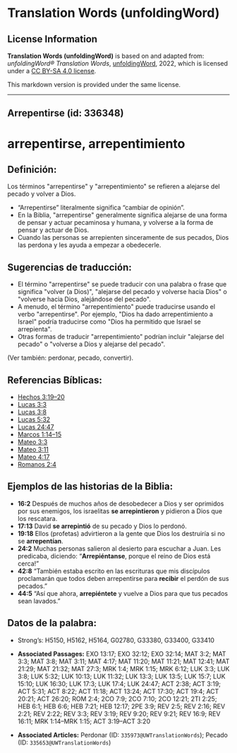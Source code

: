 # Translation Words (unfoldingWord)

## License Information

**Translation Words (unfoldingWord)** is based on and adapted from: _unfoldingWord® Translation Words_, [unfoldingWord](https://unfoldingword.org/utw), 2022, which is licensed under a [CC BY-SA 4.0 license](https://creativecommons.org/licenses/by-sa/4.0/legalcode.en).

This markdown version is provided under the same license.



--------------------------------

## Arrepentirse (id: 336348)

arrepentirse, arrepentimiento
=============================

Definición:
-----------

Los términos "arrepentirse" y "arrepentimiento" se refieren a alejarse del pecado y volver a Dios.

* “Arrepentirse” literalmente significa “cambiar de opinión”.
* En la Biblia, "arrepentirse" generalmente significa alejarse de una forma de pensar y actuar pecaminosa y humana, y volverse a la forma de pensar y actuar de Dios.
* Cuando las personas se arrepienten sinceramente de sus pecados, Dios las perdona y les ayuda a empezar a obedecerle.

Sugerencias de traducción:
--------------------------

* El término "arrepentirse" se puede traducir con una palabra o frase que significa "volver (a Dios)", "alejarse del pecado y volverse hacia Dios" o "volverse hacia Dios, alejándose del pecado".
* A menudo, el término "arrepentimiento" puede traducirse usando el verbo "arrepentirse". Por ejemplo, "Dios ha dado arrepentimiento a Israel" podría traducirse como "Dios ha permitido que Israel se arrepienta".
* Otras formas de traducir "arrepentimiento" podrían incluir "alejarse del pecado" o "volverse a Dios y alejarse del pecado".

(Ver también: perdonar, pecado, convertir).

Referencias Bíblicas:
---------------------

* [Hechos 3:19–20](https://ref.ly/Acts3:19-Acts3:20)
* [Lucas 3:3](https://ref.ly/Luke3:3)
* [Lucas 3:8](https://ref.ly/Luke3:8)
* [Lucas 5:32](https://ref.ly/Luke5:32)
* [Lucas 24:47](https://ref.ly/Luke24:47)
* [Marcos 1:14–15](https://ref.ly/Mark1:14-Mark1:15)
* [Mateo 3:3](https://ref.ly/Matt3:3)
* [Mateo 3:11](https://ref.ly/Matt3:11)
* [Mateo 4:17](https://ref.ly/Matt4:17)
* [Romanos 2:4](https://ref.ly/Rom2:4)

Ejemplos de las historias de la Biblia:
---------------------------------------

* **16:2** Después de muchos años de desobedecer a Dios y ser oprimidos por sus enemigos, los israelitas **se arrepintieron** y pidieron a Dios que los rescatara.
* **17:13** David **se arrepintió** de su pecado y Dios lo perdonó.
* **19:18** Ellos (profetas) advirtieron a la gente que Dios los destruiría si no se **arrepentían**.
* **24:2** Muchas personas salieron al desierto para escuchar a Juan. Les predicaba, diciendo: “**Arrepiéntanse**, porque el reino de Dios está cerca!”
* **42:8** “También estaba escrito en las escrituras que mis discípulos proclamarán que todos deben arrepentirse para **recibir** el perdón de sus pecados.”
* **44:5** “Así que ahora, **arrepiéntete** y vuelve a Dios para que tus pecados sean lavados.”

Datos de la palabra:
--------------------

* Strong’s: H5150, H5162, H5164, G02780, G33380, G33400, G33410

* **Associated Passages:** EXO 13:17; EXO 32:12; EXO 32:14; MAT 3:2; MAT 3:3; MAT 3:8; MAT 3:11; MAT 4:17; MAT 11:20; MAT 11:21; MAT 12:41; MAT 21:29; MAT 21:32; MAT 27:3; MRK 1:4; MRK 1:15; MRK 6:12; LUK 3:3; LUK 3:8; LUK 5:32; LUK 10:13; LUK 11:32; LUK 13:3; LUK 13:5; LUK 15:7; LUK 15:10; LUK 16:30; LUK 17:3; LUK 17:4; LUK 24:47; ACT 2:38; ACT 3:19; ACT 5:31; ACT 8:22; ACT 11:18; ACT 13:24; ACT 17:30; ACT 19:4; ACT 20:21; ACT 26:20; ROM 2:4; 2CO 7:9; 2CO 7:10; 2CO 12:21; 2TI 2:25; HEB 6:1; HEB 6:6; HEB 7:21; HEB 12:17; 2PE 3:9; REV 2:5; REV 2:16; REV 2:21; REV 2:22; REV 3:3; REV 3:19; REV 9:20; REV 9:21; REV 16:9; REV 16:11; MRK 1:14–MRK 1:15; ACT 3:19–ACT 3:20
* **Associated Articles:** Perdonar (ID: `335973@UWTranslationWords`); Pecado (ID: `335653@UWTranslationWords`)

